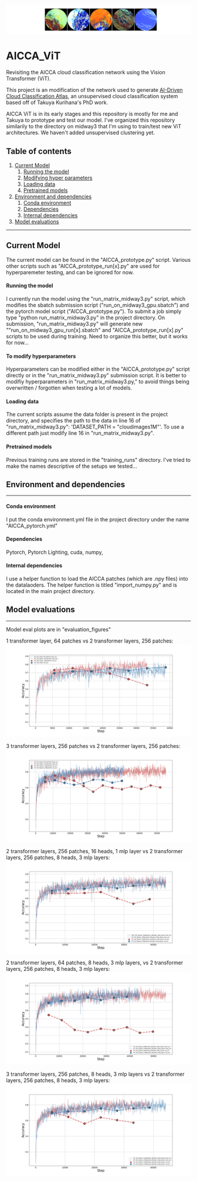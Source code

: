 ![alt text](https://github.com/tatsumonkman47/AICCA_ViT/blob/master/evaluation_figures/example_patches0.png)

# AICCA_ViT
Revisiting the AICCA cloud classification network using the Vision Transformer (ViT).

This project is an modification of the network used to generate [AI-Driven Cloud Classification Atlas](https://www.mdpi.com/2072-4292/14/22/5690), an unsupervised cloud classification system based off of Takuya Kurihana's PhD work.

AICCA ViT is in its early stages and this repository is mostly for me and Takuya to prototype and test our model. I've organized this repository similarily to the directory on midway3 that I'm using to train/test new ViT architectures. We haven't added unsupervised clustering yet.

## Table of contents
1. [Current Model](#current_model)
	1. [Running the model](#to_run)
	2. [Modifying hyper parameters](#to_modify_hyperparameters)
	3. [Loading data](#loading_data)
   4. [Pretrained models](#pretrained_models)
2. [Environment and dependencies](#environment_and_dependencies)
    1. [Conda environment](#conda_environment)
    2. [Dependencies](#dependencies)
    3. [Internal dependencies](#internal_dependencies)
3. [Model evaluations](#model_evaluation)



---------------------------------------------------
## Current Model <a name="current_model"></a>
The current model can be found in the "AICCA_prototype.py" script. Various other scripts such as "AICCA_prototype_run[x].py" are used for hyperparemeter testing, and can be ignored for now.

#### Running the model <a name="to_run"></a>
I currently run the model using the "run_matrix_midway3.py" script, which modifies the sbatch submission script ("run_on_midway3_gpu.sbatch") and the pytorch model script ("AICCA_prototype.py"). To submit a job simply type "python run_matrix_midway3.py" in the project directory. On submission, "run_matrix_midway3.py" will generate new ""run_on_midway3_gpu_run[x].sbatch" and "AICCA_prototype_run[x].py" scripts to be used during training. Need to organize this better, but it works for now...

#### To modify hyperparameters <a name="to_modify_hyperparameters"></a>
Hyperparameters can be modified either in the "AICCA_prototype.py" script directly or in the "run_matrix_midway3.py" submission script. It is better to modifiy hyperparameters in "run_matrix_midway3.py," to avoid things being overwritten / forgotten when testing a lot of models.

#### Loading data <a name="loading_data"></a>
The current scripts assume the data folder is present in the project directory, and specifies the path to the data in line 16 of "run_matrix_midway3.py": 'DATASET_PATH = "cloudimages1M"'. To use a different path just modify line 16 in "run_matrix_midway3.py".

#### Pretrained models <a name="pretrained_models"></a>
Previous training runs are stored in the "training_runs" directory. I've tried to make the names descriptive of the setups we tested...



## Environment and dependencies <a name="environment_and_dependencies"></a>
----------------------------
#### Conda environment <a name="conda_environment"></a>
I put the conda environment.yml file in the project directory under the name "AICCA_pytorch.yml"
#### Dependencies <a name="dependencies"></a>
Pytorch, Pytorch Lighting, cuda, numpy, 
#### Internal dependencies  <a name="internal_dependencies"></a>
I use a helper function to load the AICCA patches (which are .npy files) into the datalaoders. The helper function is titled "import_numpy.py" and is located in the main project directory.

## Model evaluations <a name="model_evaluation"></a>
----------------------------
Model eval plots are in "evaluation_figures"

1 transformer layer, 64 patches vs 2 transformer layers, 256 patches:
![alt_text](https://github.com/tatsumonkman47/AICCA_ViT/blob/master/evaluation_figures/ViT_1M_1layers_64patches_vs_ViT_1M_2layer_256patches.png)

3 transformer layers, 256 patches vs 2 transformer layers, 256 patches:
![alt_text](https://github.com/tatsumonkman47/AICCA_ViT/blob/master/evaluation_figures/ViT_1M_3layers_256patches_vs_ViT_1M_2layers_256patches.png)

2 transformer layers, 256 patches, 16 heads, 1 mlp layer vs 2 transformer layers, 256 patches, 8 heads, 3 mlp layers:
![alt_text](https://github.com/tatsumonkman47/AICCA_ViT/blob/master/evaluation_figures/ViT_1M_2layers_256patches_16heads_1mlp_layers_vs_ViT_1M_2layers_256patches_8heads_3mlp_layers.png)

2 transformer layers, 64 patches, 8 heads, 3 mlp layers, vs 2 transformer layers, 256 patches, 8 heads, 3 mlp layers:
![alt_text](https://github.com/tatsumonkman47/AICCA_ViT/blob/master/evaluation_figures/ViT_1M_2layers_64patches_8heads_3mlp_layers_vs_ViT_1M_2layers_256patches_8heads_3mlp_layers.png)

3 transformer layers, 256 patches, 8 heads, 3 mlp layers vs 2 transformer layers, 256 patches, 8 heads, 3 mlp layers:
![alt_text](https://github.com/tatsumonkman47/AICCA_ViT/blob/master/evaluation_figures/ViT_1M_3layers_256patches_8heads_3mlp_layers_vs_ViT_1M_2layers_256patches_8heads_3mlp_layers.png)
